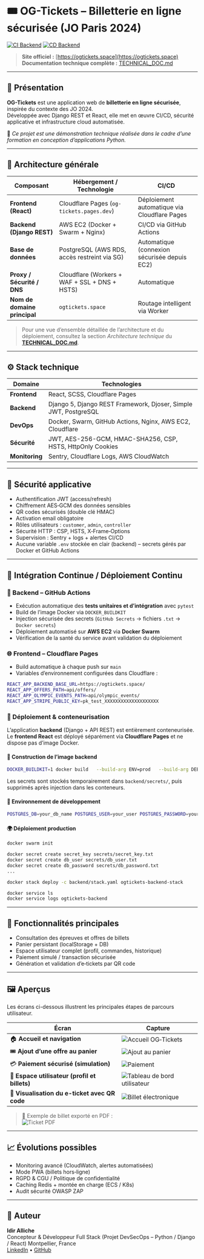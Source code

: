 # 🎟️ OG-Tickets – Billetterie en ligne sécurisée (JO Paris 2024)

[![CI Backend](https://github.com/ya-web/og-tickets/actions/workflows/ci.yml/badge.svg)](https://github.com/ya-web/og-tickets/actions/workflows/ci.yml)
[![CD Backend](https://github.com/ya-web/og-tickets/actions/workflows/cd.yml/badge.svg)](https://github.com/ya-web/og-tickets/actions/workflows/cd.yml)

> **Site officiel :** [https://ogtickets.space](https://ogtickets.space)  
> **Documentation technique complète :** [TECHNICAL_DOC.md](./TECHNICAL_DOC.md)

---

## 🧠 Présentation

**OG-Tickets** est une application web de **billetterie en ligne sécurisée**, inspirée du contexte des JO 2024.  
Développée avec Django REST et React, elle met en œuvre CI/CD, sécurité applicative et infrastructure cloud automatisée.

🧪 _Ce projet est une démonstration technique réalisée dans le cadre d’une formation en conception d’applications Python._

---

## 🧱 Architecture générale

| Composant                    | Hébergement / Technologie                     | CI/CD                                        |
| ---------------------------- | --------------------------------------------- | -------------------------------------------- |
| **Frontend (React)**         | Cloudflare Pages (`og-tickets.pages.dev`)     | Déploiement automatique via Cloudflare Pages |
| **Backend (Django REST)**    | AWS EC2 (Docker + Swarm + Nginx)              | CI/CD via GitHub Actions                     |
| **Base de données**          | PostgreSQL (AWS RDS, accès restreint via SG)  | Automatique (connexion sécurisée depuis EC2) |
| **Proxy / Sécurité / DNS**   | Cloudflare (Workers + WAF + SSL + DNS + HSTS) | Automatique                                  |
| **Nom de domaine principal** | `ogtickets.space`                             | Routage intelligent via Worker               |

> Pour une vue d’ensemble détaillée de l’architecture et du déploiement, consultez la section _Architecture technique_ du [**TECHNICAL_DOC.md**](./TECHNICAL_DOC.md).

---

## ⚙️ Stack technique

| Domaine        | Technologies                                                    |
| -------------- | --------------------------------------------------------------- |
| **Frontend**   | React, SCSS, Cloudflare Pages                                   |
| **Backend**    | Django 5, Django REST Framework, Djoser, Simple JWT, PostgreSQL |
| **DevOps**     | Docker, Swarm, GitHub Actions, Nginx, AWS EC2, Cloudflare       |
| **Sécurité**   | JWT, AES-256-GCM, HMAC-SHA256, CSP, HSTS, HttpOnly Cookies      |
| **Monitoring** | Sentry, Cloudflare Logs, AWS CloudWatch                         |

---

## 🔐 Sécurité applicative

- Authentification JWT (access/refresh)
- Chiffrement AES‑GCM des données sensibles
- QR codes sécurisés (double clé HMAC)
- Activation email obligatoire
- Rôles utilisateurs : `customer`, `admin`, `controller`
- Sécurité HTTP : CSP, HSTS, X‑Frame‑Options
- Supervision : Sentry + logs + alertes CI/CD
- Aucune variable `.env` stockée en clair (backend) – secrets gérés par Docker et GitHub Actions

---

## 🔁 Intégration Continue / Déploiement Continu

### 🧩 Backend – GitHub Actions

- Exécution automatique des **tests unitaires et d’intégration** avec `pytest`
- Build de l’image Docker via `DOCKER_BUILDKIT`
- Injection sécurisée des secrets (`GitHub Secrets` → fichiers `.txt` → `Docker secrets`)
- Déploiement automatisé sur **AWS EC2** via **Docker Swarm**
- Vérification de la santé du service avant validation du déploiement

### 🌐 Frontend – Cloudflare Pages

- Build automatique à chaque push sur `main`
- Variables d’environnement configurées dans Cloudflare :

```bash
REACT_APP_BACKEND_BASE_URL=https://ogtickets.space/
REACT_APP_OFFERS_PATH=api/offers/
REACT_APP_OLYMPIC_EVENTS_PATH=api/olympic_events/
REACT_APP_STRIPE_PUBLIC_KEY=pk_test_XXXXXXXXXXXXXXXXXXXX
```

### 🧱 Déploiement & conteneurisation

L’application **backend** (Django + API REST) est entièrement conteneurisée.  
Le **frontend React** est déployé séparément via **Cloudflare Pages** et ne dispose pas d’image Docker.

#### 🚀 Construction de l’image backend

```bash
DOCKER_BUILDKIT=1 docker build   --build-arg ENV=prod   --build-arg DEBUG=false   --secret id=secret_key,src=secrets/secret_key.txt   -t ogtickets-backend:latest   -f Dockerfile .
```

Les secrets sont stockés temporairement dans `backend/secrets/`, puis supprimés après injection dans les conteneurs.

#### 🧪 Environnement de développement

```bash
POSTGRES_DB=your_db_name POSTGRES_USER=your_user POSTGRES_PASSWORD=your_password docker compose up
```

#### 🌍 Déploiement production

```bash
docker swarm init

docker secret create secret_key secrets/secret_key.txt
docker secret create db_user secrets/db_user.txt
docker secret create db_password secrets/db_password.txt
...

docker stack deploy -c backend/stack.yaml ogtickets-backend-stack

docker service ls
docker service logs ogtickets-backend
```

---

## 🧩 Fonctionnalités principales

- Consultation des épreuves et offres de billets
- Panier persistant (localStorage + DB)
- Espace utilisateur complet (profil, commandes, historique)
- Paiement simulé / transaction sécurisée
- Génération et validation d’e‑tickets par QR code

---

## 🖼️ Aperçus

Les écrans ci-dessous illustrent les principales étapes de parcours utilisateur.

| Écran                                         | Capture                                                          |
| --------------------------------------------- | ---------------------------------------------------------------- |
| 🏠 **Accueil et navigation**                  | ![Accueil OG‑Tickets](./docs/images/homepage_ogtickets.png)      |
| 🎟️ **Ajout d’une offre au panier**            | ![Ajout au panier](./docs/images/add-to-cart.png)                |
| 💳 **Paiement sécurisé (simulation)**         | ![Paiement](./docs/images/pay.png)                               |
| 👤 **Espace utilisateur (profil et billets)** | ![Tableau de bord utilisateur](./docs/images/user-dashboard.png) |
| 📄 **Visualisation du e-ticket avec QR code** | ![Billet électronique](./docs/images/ticket-page.png)            |

> 🧪 Exemple de billet exporté en PDF :  
> ![Ticket PDF](./docs/images/ticket-pdf.png)

---

## 📈 Évolutions possibles

- Monitoring avancé (CloudWatch, alertes automatisées)
- Mode PWA (billets hors‑ligne)
- RGPD & CGU / Politique de confidentialité
- Caching Redis + montée en charge (ECS / K8s)
- Audit sécurité OWASP ZAP

---

## 👤 Auteur

**Idir Alliche**  
Concepteur & Développeur Full Stack (Projet DevSecOps – Python / Django / React)
Montpellier, France  
[LinkedIn](https://linkedin.com/in/idiralliche) • [GitHub](https://github.com/ya-web)
